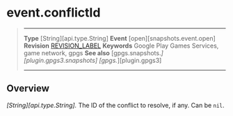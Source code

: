 # event.conflictId

> --------------------- ------------------------------------------------------------------------------------------
> __Type__              [String][api.type.String]
> __Event__             [open][snapshots.event.open]
> __Revision__          [REVISION_LABEL](REVISION_URL)
> __Keywords__          Google Play Games Services, game network, gpgs
> __See also__          [gpgs.snapshots.*][plugin.gpgs3.snapshots]
>                       [gpgs.*][plugin.gpgs3]
> --------------------- ------------------------------------------------------------------------------------------

## Overview

_[String][api.type.String]._ The ID of the conflict to resolve, if any. Can be `nil`.